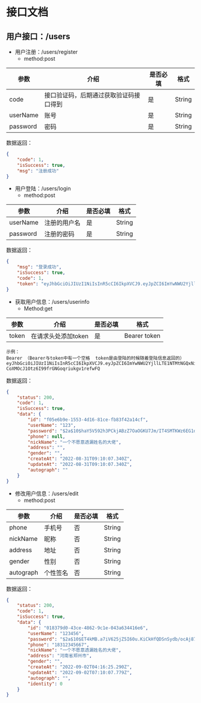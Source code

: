 # 接口文档

## 用户接口：/users

- 用户注册：/users/register
  - method:post


| 参数     | 介绍                                   | 是否必填 | 格式   |
| -------- | -------------------------------------- | -------- | ------ |
| code     | 接口验证码，后期通过获取验证码接口得到 | 是       | String |
| userName | 账号                                   | 是       | String |
| password | 密码                                   | 是       | String |

数据返回：

```json
{
    "code": 1,
    "isSuccess": true,
    "msg": "注册成功"
}
```

- 用户登陆：/users/login
  - method:post


| 参数     | 介绍         | 是否必填 | 格式   |
| -------- | ------------ | -------- | ------ |
| userName | 注册的用户名 | 是       | String |
| password | 注册的密码   | 是       | String |

数据返回：

```JSON
{
    "msg": "登录成功",
    "isSuccess": true,
    "code": 1,
    "token": "eyJhbGciOiJIUzI1NiIsInR5cCI6IkpXVCJ9.eyJpZCI6ImYwNWU2YjllLTE1NTMtNGQxNi04MWNlLWZiODNmNDJhMTRjZiIsInVzZXJOYW1lIjoiMTIzIiwiaWF0IjoxNjYxOTM3NTUyLCJleHAiOjE2NjE5NDExNTJ9.Y9Ly-tKvgl2iZ0XnBzwVUwUYm_UTeSyy0AwlcN3ufCY"
}
```

- 获取用户信息：/users/userinfo
  - Method:get


| 参数  | 介绍                | 是否必填 | 格式         |
| ----- | ------------------- | -------- | ------------ |
| token | 在请求头处添加token | 是       | Bearer token |

```
示例：
Bearer （Bearer与token中有一个空格  token是由登陆的时候随着登陆信息返回的）eyJhbGciOiJIUzI1NiIsInR5cCI6IkpXVCJ9.eyJpZCI6ImYwNWU2YjllLTE1NTMtNGQxNi04MWNlLWZiODNmNDJhMTRjZiIsInVzZXJOYW1lIjoiMTIzIiwiaWF0IjoxNjYxOTM3Nzg0LCJleHAiOjE2NjE5NDEzODR9.zZCJrRz-CoXMOcJ1Otz6I99frGNGoqriukgv1refwFQ
```

数据返回：

```json
{
    "status": 200,
    "code": 1,
    "isSuccess": true,
    "data": {
        "id": "f05e6b9e-1553-4d16-81ce-fb83f42a14cf",
        "userName": "123",
        "password": "$2a$10$haY5V592h3PCkjABzZ7OaOGKU7Jm/IT4SMTKWz6EG1dHeh9OO8l/a",
        "phone": null,
        "nickName": "一个不愿意透漏姓名的大佬",
        "address": "",
        "gender": "",
        "createAt": "2022-08-31T09:10:07.340Z",
        "updateAt": "2022-08-31T09:10:07.340Z",
        "autograph": ""
    }
}
```

- 修改用户信息：/users/edit
  - method:post

| 参数      | 介绍     | 是否必填 | 格式   |
| --------- | -------- | -------- | ------ |
| phone     | 手机号   | 否       | String |
| nickName  | 昵称     | 否       | String |
| address   | 地址     | 否       | String |
| gender    | 性别     | 否       | String |
| autograph | 个性签名 | 否       | String |

数据返回：

```json
{
    "status": 200,
    "code": 1,
    "isSuccess": true,
    "data": {
        "id": "018379d0-43ce-4862-9c1e-043a634416e6",
        "userName": "123456",
        "password": "$2a$10$ET4kMB.a7iV625jZ5I60u.KiCkHfQDSnSydb/ocAj87.oHnSY2CKC",
        "phone": "18312345667",
        "nickName": "一个不愿意透漏姓名的大佬",
        "address": "河南省郑州市",
        "gender": "",
        "createAt": "2022-09-02T04:16:25.290Z",
        "updateAt": "2022-09-02T07:10:07.779Z",
        "autograph": "",
        "identity": 0
    }
}
```

